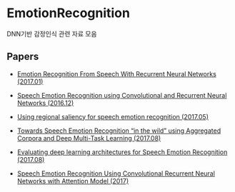 # EmotionRecognition
DNN기반 감정인식 관련 자료 모음

## Papers
* [Emotion Recognition From Speech With Recurrent
Neural Networks (2017.01)](https://arxiv.org/pdf/1701.08071.pdf)

* [Speech Emotion Recognition using
Convolutional and Recurrent Neural Networks (2016.12)](http://www.apsipa.org/proceedings_2016/HTML/paper2016/137.pdf)

* [Using regional saliency for speech emotion recognition (2017.05)](http://web.eecs.umich.edu/~emilykmp/EmilyPapers/2017_Aldeneh_ICASSP.pdf)

* [Towards Speech Emotion Recognition “in the wild”
using Aggregated Corpora and Deep Multi-Task Learning (2017.08)](https://arxiv.org/pdf/1708.03920.pdf)

* [Evaluating deep learning architectures for Speech Emotion Recognition (2017.08)](https://www.sciencedirect.com/science/article/pii/S089360801730059X)

* [Speech Emotion Recognition Using Convolutional Recurrent Neural Networks with Attention Model (2017)](http://dpi-proceedings.com/index.php/dtcse/article/view/17273)
